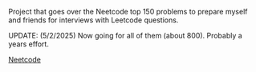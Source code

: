 Project that goes over the Neetcode top 150 problems to prepare myself and friends for interviews with Leetcode questions.

UPDATE: (5/2/2025) Now going for all of them (about 800). Probably a years effort.

[Neetcode](https://neetcode.io/)
